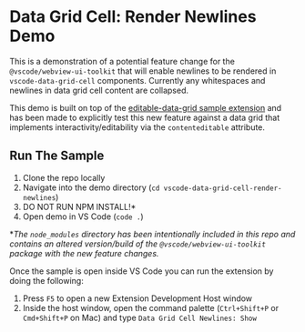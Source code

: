 # Data Grid Cell: Render Newlines Demo

This is a demonstration of a potential feature change for the `@vscode/webview-ui-toolkit` that will enable newlines to be rendered in `vscode-data-grid-cell` components. Currently any whitespaces and newlines in data grid cell content are collapsed.

This demo is built on top of the [editable-data-grid sample extension](https://github.com/microsoft/vscode-webview-ui-toolkit-samples/tree/main/default/editable-data-grid) and has been made to explicitly test this new feature against a data grid that implements interactivity/editability via the `contenteditable` attribute.

## Run The Sample

1. Clone the repo locally
2. Navigate into the demo directory (`cd vscode-data-grid-cell-render-newlines`)
3. DO NOT RUN NPM INSTALL!*
4. Open demo in VS Code (`code .`)

*_The `node_modules` directory has been intentionally included in this repo and contains an altered version/build of the `@vscode/webview-ui-toolkit` package with the new feature changes._

Once the sample is open inside VS Code you can run the extension by doing the following:

1. Press `F5` to open a new Extension Development Host window
2. Inside the host window, open the command palette (`Ctrl+Shift+P` or `Cmd+Shift+P` on Mac) and type `Data Grid Cell Newlines: Show`
